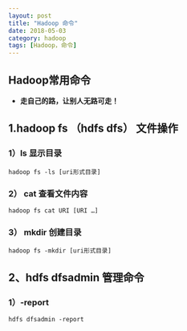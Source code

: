 ```yaml
---
layout: post
title: "Hadoop 命令"
date: 2018-05-03
category: hadoop
tags: [Hadoop，命令]
---
```

## Hadoop常用命令
- **走自己的路，让别人无路可走！**  
## 1.hadoop fs （hdfs dfs）  文件操作
### 1）ls 显示目录
    hadoop fs -ls [uri形式目录] 
### 2） cat 查看文件内容   
    hadoop fs cat URI [URI …]
### 3） mkdir 创建目录  
    hadoop fs -mkdir [uri形式目录] 
## 2、hdfs dfsadmin 管理命令
### 1）-report
    hdfs dfsadmin -report 